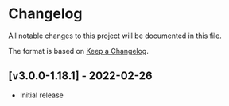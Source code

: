 # Changelog
All notable changes to this project will be documented in this file.

The format is based on [Keep a Changelog].

## [v3.0.0-1.18.1] - 2022-02-26
- Initial release

[Keep a Changelog]: https://keepachangelog.com/en/1.0.0/
